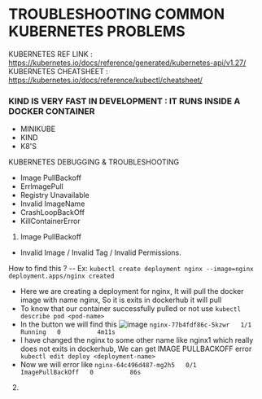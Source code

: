 # TROUBLESHOOTING COMMON KUBERNETES PROBLEMS

KUBERNETES REF LINK : https://kubernetes.io/docs/reference/generated/kubernetes-api/v1.27/
KUBERNETES CHEATSHEET : https://kubernetes.io/docs/reference/kubectl/cheatsheet/

### KIND IS VERY FAST IN DEVELOPMENT : IT RUNS INSIDE A DOCKER CONTAINER
- MINIKUBE
- KIND
- K8'S

KUBERNETES DEBUGGING & TROUBLESHOOTING
- Image PullBackoff
- ErrlmagePull
- Registry Unavailable
- Invalid ImageName
- CrashLoopBackOff
- KillContainerError

1) Image PullBackoff
  - Invalid Image / Invalid Tag / Invalid Permissions.

How to find this ?
-- Ex: ``` kubectl create deployment nginx --image=nginx
deployment.apps/nginx created ``` 
- Here we are creating a deployment for nginx, It will pull the docker image with name nginx, So it is exits in dockerhub it will pull
- To know that our container successfully pulled or not use ``` kubectl describe pod <pod-name> ```
- In the button we will find this ![image](https://github.com/pavankumar0077/Devops-tools/assets/40380941/3d2ab033-58c1-4d3a-81af-6e76cb41ed3e)
``` nginx-77b4fdf86c-5kzwr   1/1     Running   0          4m11s ```
- I have changed the nginx to some other name like nginx1 which really does not exits in dockerhub, We can get IMAGE PULLBACKOFF error ```  kubectl edit deploy <deployment-name> ```
- Now we will error like ``` nginx-64c496d487-mg2h5   0/1     ImagePullBackOff   0          86s ```

 2) 
